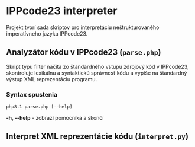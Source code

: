 # IPPcode23 interpreter
Projekt tvorí sada skriptov pro interpretáciu neštrukturovaného imperatívneho jazyka IPPcode23.

## Analyzátor kódu v IPPcode23 (`parse.php`)
Skript typu filter načíta zo štandardného vstupu zdrojový kód v IPPcode23, skontroluje lexikálnu a syntaktickú správnosť kódu a vypíše na štandardný výstup XML reprezentáciu programu.
### Syntax spustenia
`php8.1 parse.php [--help]`<br>
        
**-h, --help** - zobrazí pomocníka a skončí

## Interpret XML reprezentácie kódu (`interpret.py`)
